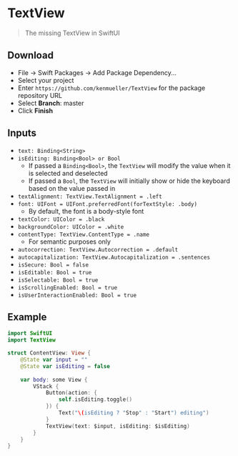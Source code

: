 # TextView

> The missing TextView in SwiftUI

## Download

- File -> Swift Packages -> Add Package Dependency...
- Select your project
- Enter `https://github.com/kenmueller/TextView` for the package repository URL
- Select **Branch**: master
- Click **Finish**

## Inputs

- `text: Binding<String>`
- `isEditing: Binding<Bool> or Bool`
	- If passed a `Binding<Bool>`, the `TextView` will modify the value when it is selected and deselected
	- If passed a `Bool`, the `TextView` will initially show or hide the keyboard based on the value passed in
- `textAlignment: TextView.TextAlignment = .left`
- `font: UIFont = UIFont.preferredFont(forTextStyle: .body)`
	- By default, the font is a body-style font
- `textColor: UIColor = .black`
- `backgroundColor: UIColor = .white`
- `contentType: TextView.ContentType = .name`
	- For semantic purposes only
- `autocorrection: TextView.Autocorrection = .default`
- `autocapitalization: TextView.Autocapitalization = .sentences`
- `isSecure: Bool = false`
- `isEditable: Bool = true`
- `isSelectable: Bool = true`
- `isScrollingEnabled: Bool = true`
- `isUserInteractionEnabled: Bool = true`

## Example

```swift
import SwiftUI
import TextView

struct ContentView: View {
    @State var input = ""
    @State var isEditing = false
    
    var body: some View {
        VStack {
            Button(action: {
                self.isEditing.toggle()
            }) {
                Text("\(isEditing ? "Stop" : "Start") editing")
            }
            TextView(text: $input, isEditing: $isEditing)
        }
    }
}
```
